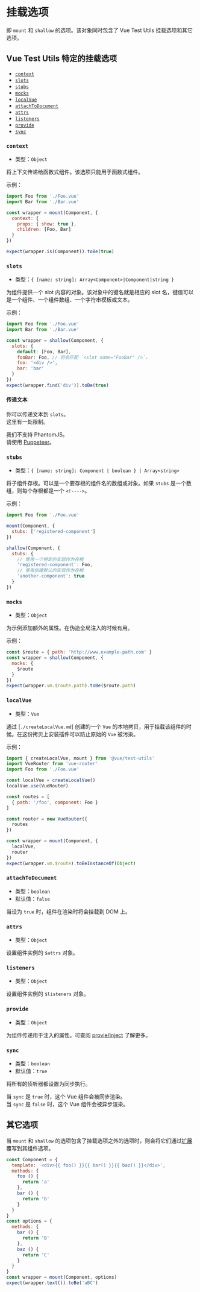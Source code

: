 # 挂载选项

即 `mount` 和 `shallow` 的选项。该对象同时包含了 Vue Test Utils 挂载选项和其它选项。

## Vue Test Utils 特定的挂载选项

- [`context`](#context)
- [`slots`](#slots)
- [`stubs`](#stubs)
- [`mocks`](#mocks)
- [`localVue`](#localvue)
- [`attachToDocument`](#attachtodocument)
- [`attrs`](#attrs)
- [`listeners`](#listeners)
- [`provide`](#provide)
- [`sync`](#sync)

### `context`

- 类型：`Object`

将上下文传递给函数式组件。该选项只能用于函数式组件。

示例：

```js
import Foo from './Foo.vue'
import Bar from './Bar.vue'

const wrapper = mount(Component, {
  context: {
    props: { show: true },
    children: [Foo, Bar]
  }
})

expect(wrapper.is(Component)).toBe(true)
```

### `slots`

- 类型：`{ [name: string]: Array<Component>|Component|string }`

为组件提供一个 slot 内容的对象。该对象中的键名就是相应的 slot 名，键值可以是一个组件、一个组件数组、一个字符串模板或文本。

示例：

```js
import Foo from './Foo.vue'
import Bar from './Bar.vue'

const wrapper = shallow(Component, {
  slots: {
    default: [Foo, Bar],
    fooBar: Foo, // 将会匹配 `<slot name="FooBar" />`。
    foo: '<div />',
    bar: 'bar'
  }
})
expect(wrapper.find('div')).toBe(true)
```

#### 传递文本

你可以传递文本到 `slots`。  
这里有一处限制。

我们不支持 PhantomJS。  
请使用 [Puppeteer](https://github.com/karma-runner/karma-chrome-launcher#headless-chromium-with-puppeteer)。

### `stubs`

- 类型：`{ [name: string]: Component | boolean } | Array<string>`

将子组件存根。可以是一个要存根的组件名的数组或对象。如果 `stubs` 是一个数组，则每个存根都是一个 `<!---->`。

示例：

```js
import Foo from './Foo.vue'

mount(Component, {
  stubs: ['registered-component']
})

shallow(Component, {
  stubs: {
    // 使用一个特定的实现作为存根
    'registered-component': Foo,
    // 使用创建默认的实现作为存根
    'another-component': true
  }
})
```

### `mocks`

- 类型：`Object`

为示例添加额外的属性。在伪造全局注入的时候有用。

示例：

```js
const $route = { path: 'http://www.example-path.com' }
const wrapper = shallow(Component, {
  mocks: {
    $route
  }
})
expect(wrapper.vm.$route.path).toBe($route.path)
```

### `localVue`

- 类型：`Vue`

通过 [`./createLocalVue.md`] 创建的一个 `Vue` 的本地拷贝，用于挂载该组件的时候。在这份拷贝上安装插件可以防止原始的 `Vue` 被污染。

示例：

```js
import { createLocalVue, mount } from '@vue/test-utils'
import VueRouter from 'vue-router'
import Foo from './Foo.vue'

const localVue = createLocalVue()
localVue.use(VueRouter)

const routes = [
  { path: '/foo', component: Foo }
]

const router = new VueRouter({
  routes
})

const wrapper = mount(Component, {
  localVue,
  router
})
expect(wrapper.vm.$route).toBeInstanceOf(Object)
```

### `attachToDocument`

- 类型：`boolean`
- 默认值：`false`

当设为 `true` 时，组件在渲染时将会挂载到 DOM 上。

### `attrs`

- 类型：`Object`

设置组件实例的 `$attrs` 对象。

### `listeners`

- 类型：`Object`

设置组件实例的 `$listeners` 对象。

### `provide`

- 类型：`Object`

为组件传递用于注入的属性。可查阅 [provie/inject](https://cn.vuejs.org/v2/api/#provide-inject) 了解更多。

### `sync`

- 类型：`boolean`
- 默认值：`true`

将所有的侦听器都设置为同步执行。

当 `sync` 是 `true` 时，这个 Vue 组件会被同步渲染。  
当 `sync` 是 `false` 时，这个 Vue 组件会被异步渲染。

## 其它选项

当 `mount` 和 `shallow` 的选项包含了挂载选项之外的选项时，则会将它们通过[扩展](https://vuejs.org/v2/api/#extends)覆写到其组件选项。

```js
const Component = {
  template: '<div>{{ foo() }}{{ bar() }}{{ baz() }}</div>',
  methods: {
    foo () {
      return 'a'
    },
    bar () {
      return 'b'
    }
  }
}
const options = {
  methods: {
    bar () {
      return 'B'
    },
    baz () {
      return 'C'
    }
  }
}
const wrapper = mount(Component, options)
expect(wrapper.text()).toBe('aBC')
```
